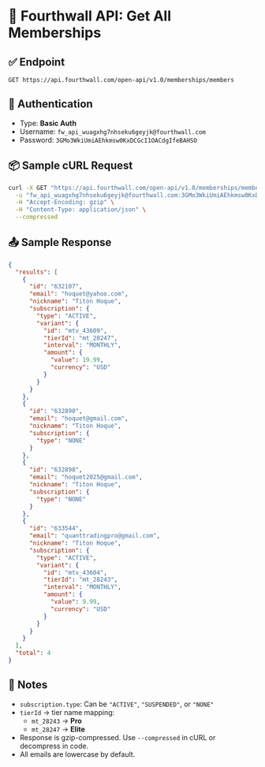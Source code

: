 # 📘 Fourthwall API: Get All Memberships

## ✅ Endpoint
```
GET https://api.fourthwall.com/open-api/v1.0/memberships/members
```

## 🔐 Authentication
- Type: **Basic Auth**
- Username: `fw_api_wuagxhg7nhseku6geyjk@fourthwall.com`
- Password: `3GMo3WkiUmiAEhkmsw0KxDCGcI1OACdgIfeBAHSO`

## 📦 Sample cURL Request
```bash
curl -X GET "https://api.fourthwall.com/open-api/v1.0/memberships/members" \
  -u "fw_api_wuagxhg7nhseku6geyjk@fourthwall.com:3GMo3WkiUmiAEhkmsw0KxDCGcI1OACdgIfeBAHSO" \
  -H "Accept-Encoding: gzip" \
  -H "Content-Type: application/json" \
  --compressed
```

## 📤 Sample Response
```json
{
  "results": [
    {
      "id": "632107",
      "email": "hoquet@yahoo.com",
      "nickname": "Titon Hoque",
      "subscription": {
        "type": "ACTIVE",
        "variant": {
          "id": "mtv_43609",
          "tierId": "mt_28247",
          "interval": "MONTHLY",
          "amount": {
            "value": 19.99,
            "currency": "USD"
          }
        }
      }
    },
    {
      "id": "632890",
      "email": "hoquet@gmail.com",
      "nickname": "Titon Hoque",
      "subscription": {
        "type": "NONE"
      }
    },
    {
      "id": "632898",
      "email": "hoquet2025@gmail.com",
      "nickname": "Titon Hoque",
      "subscription": {
        "type": "NONE"
      }
    },
    {
      "id": "633544",
      "email": "quanttradingpro@gmail.com",
      "nickname": "Titon Hoque",
      "subscription": {
        "type": "ACTIVE",
        "variant": {
          "id": "mtv_43604",
          "tierId": "mt_28243",
          "interval": "MONTHLY",
          "amount": {
            "value": 9.99,
            "currency": "USD"
          }
        }
      }
    }
  ],
  "total": 4
}
```

## 🧾 Notes
- `subscription.type`: Can be `"ACTIVE"`, `"SUSPENDED"`, or `"NONE"`
- `tierId` → tier name mapping:
  - `mt_28243` → **Pro**
  - `mt_28247` → **Elite**
- Response is gzip-compressed. Use `--compressed` in cURL or decompress in code.
- All emails are lowercase by default.
